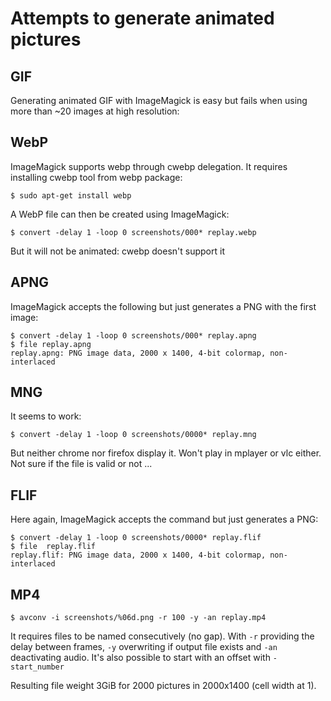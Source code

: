 # Attempts to generate animated pictures


## GIF
Generating animated GIF with ImageMagick is easy but fails when using more than ~20 images at high resolution:


## WebP
ImageMagick supports webp through cwebp delegation.
It requires installing cwebp tool from webp package:

```
$ sudo apt-get install webp
```

A WebP file can then be created using ImageMagick:

```
$ convert -delay 1 -loop 0 screenshots/000* replay.webp
```

But it will not be animated: cwebp doesn't support it


## APNG
ImageMagick accepts the following but just generates a PNG with the first image:

```
$ convert -delay 1 -loop 0 screenshots/000* replay.apng
$ file replay.apng
replay.apng: PNG image data, 2000 x 1400, 4-bit colormap, non-interlaced
```

## MNG
It seems to work:

```
$ convert -delay 1 -loop 0 screenshots/0000* replay.mng
```

But neither chrome nor firefox display it. Won't play in mplayer or vlc either.
Not sure if the file is valid or not ...


## FLIF
Here again, ImageMagick accepts the command but just generates a PNG:

```
$ convert -delay 1 -loop 0 screenshots/0000* replay.flif
$ file  replay.flif
replay.flif: PNG image data, 2000 x 1400, 4-bit colormap, non-interlaced
```


## MP4

```
$ avconv -i screenshots/%06d.png -r 100 -y -an replay.mp4
```

It requires files to be named consecutively (no gap).
With `-r` providing the delay between frames, `-y` overwriting if output file exists and `-an` deactivating audio.
It's also possible to start with an offset with `-start_number`

Resulting file weight 3GiB for 2000 pictures in 2000x1400 (cell width at 1).
